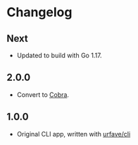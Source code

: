 # Changelog

## Next

- Updated to build with Go 1.17.

## 2.0.0

- Convert to [Cobra](https://github.com/spf13/cobra).

## 1.0.0

- Original CLI app, written with [urfave/cli](https://github.com/urfave/cli)
